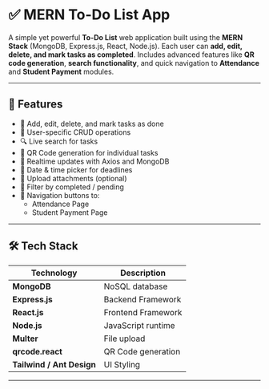 # ✅ MERN To-Do List App

A simple yet powerful **To-Do List** web application built using the **MERN Stack** (MongoDB, Express.js, React, Node.js). Each user can **add, edit, delete, and mark tasks as completed**. Includes advanced features like **QR code generation**, **search functionality**, and quick navigation to **Attendance** and **Student Payment** modules.

---

## 🚀 Features

- 📝 Add, edit, delete, and mark tasks as done
- 👤 User-specific CRUD operations
- 🔍 Live search for tasks
- 📱 QR Code generation for individual tasks
- 🔄 Realtime updates with Axios and MongoDB
- 📅 Date & time picker for deadlines
- 📂 Upload attachments (optional)
- 📌 Filter by completed / pending
- 🔗 Navigation buttons to:
  - Attendance Page
  - Student Payment Page

---



## 🛠️ Tech Stack

| Technology     | Description         |
|----------------|---------------------|
| **MongoDB**    | NoSQL database      |
| **Express.js** | Backend Framework   |
| **React.js**   | Frontend Framework  |
| **Node.js**    | JavaScript runtime  |
| **Multer**     | File upload         |
| **qrcode.react** | QR Code generation |
| **Tailwind / Ant Design** | UI Styling  |

---

